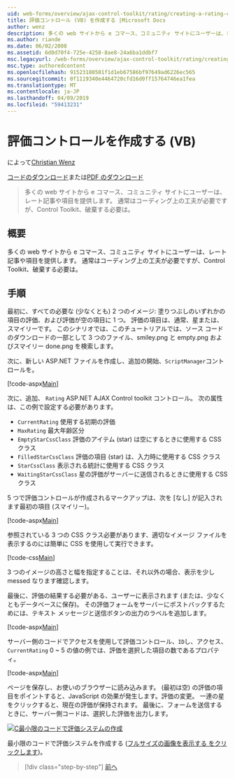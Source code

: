 ```yaml
---
uid: web-forms/overview/ajax-control-toolkit/rating/creating-a-rating-control-vb
title: 評価コントロール (VB) を作成する |Microsoft Docs
author: wenz
description: 多くの web サイトから e コマース、コミュニティ サイトにユーザーは、レート記事や項目を提供します。 これは、通常コーディング上の工夫が必要ですが、ので、.
ms.author: riande
ms.date: 06/02/2008
ms.assetid: 6d0d70f4-725e-4258-8ae8-24a6ba1ddbf7
msc.legacyurl: /web-forms/overview/ajax-control-toolkit/rating/creating-a-rating-control-vb
msc.type: authoredcontent
ms.openlocfilehash: 91523180501f1d1eb67586bf97649ad6226ec565
ms.sourcegitcommit: 0f1119340e4464720cfd16d0ff15764746ea1fea
ms.translationtype: MT
ms.contentlocale: ja-JP
ms.lasthandoff: 04/09/2019
ms.locfileid: "59413231"
---
```

# <a name="creating-a-rating-control-vb"></a>評価コントロールを作成する (VB)

によって[Christian Wenz](https://github.com/wenz)

[コードのダウンロード](http://download.microsoft.com/download/9/3/f/93f8daea-bebd-4821-833b-95205389c7d0/rating0.vb.zip)または[PDF のダウンロード](http://download.microsoft.com/download/2/d/c/2dc10e34-6983-41d4-9c08-f78f5387d32b/rating0VB.pdf)

> 多くの web サイトから e コマース、コミュニティ サイトにユーザーは、レート記事や項目を提供します。 通常はコーディング上の工夫が必要ですが、Control Toolkit、破棄する必要は。


## <a name="overview"></a>概要

多くの web サイトから e コマース、コミュニティ サイトにユーザーは、レート記事や項目を提供します。 通常はコーディング上の工夫が必要ですが、Control Toolkit、破棄する必要は。

## <a name="steps"></a>手順

最初に、すべての必要な (少なくとも) 2 つのイメージ: 塗りつぶしのいずれかの項目の評価、および評価が空の項目に 1 つ。 評価の項目は、通常、星または、スマイリーです。 このシナリオでは、このチュートリアルでは、ソース コードのダウンロードの一部として 3 つのファイル、smiley.png と empty.png およびスマイリー done.png を検索します。

次に、新しい ASP.NET ファイルを作成し、追加の開始、`ScriptManager`コントロールを。

[!code-aspx[Main](creating-a-rating-control-vb/samples/sample1.aspx)]

次に、追加、 `Rating` ASP.NET AJAX Control toolkit コントロール。 次の属性は、この例で設定する必要があります。

- `CurrentRating` 使用する初期の評価
- `MaxRating` 最大年齢区分
- `EmptyStarCssClass` 評価のアイテム (star) は空にするときに使用する CSS クラス
- `FilledStarCssClass` 評価の項目 (star) は、入力時に使用する CSS クラス
- `StarCssClass` 表示される統計に使用する CSS クラス
- `WaitingStarCssClass` 星の評価がサーバーに送信されるときに使用する CSS クラス

5 つで評価コントロールが作成されるマークアップは、次を [なし] が記入されます最初の項目 (スマイリー)。

[!code-aspx[Main](creating-a-rating-control-vb/samples/sample2.aspx)]

参照されている 3 つの CSS クラス必要があります、適切なイメージ ファイルを表示するのには簡単に CSS を使用して実行できます。

[!code-css[Main](creating-a-rating-control-vb/samples/sample3.css)]

3 つのイメージの高さと幅を指定することは、それ以外の場合、表示を少し messed なります確認します。

最後に、評価の結果する必要がある、ユーザーに表示されます (または、少なくともデータベースに保存)。 その評価フォームをサーバーにポストバックするためには、テキスト メッセージと送信ボタンの出力のラベルを追加します。

[!code-aspx[Main](creating-a-rating-control-vb/samples/sample4.aspx)]

サーバー側のコードでアクセスを使用して評価コントロール、`ID`し、アクセス、 `CurrentRating` 0 ~ 5 の値の例では、評価を選択した項目の数であるプロパティ。

[!code-aspx[Main](creating-a-rating-control-vb/samples/sample5.aspx)]

ページを保存し、お使いのブラウザーに読み込みます。 (最初は空) の評価の項目をポイントすると、JavaScript の効果が発生します。評価の変更。 一連の星をクリックすると、現在の評価が保持されます。 最後に、フォームを送信するときに、サーバー側コードは、選択した評価を出力します。


[![C最小限のコードで評価システムの作成](creating-a-rating-control-vb/_static/image2.png)](creating-a-rating-control-vb/_static/image1.png)

最小限のコードで評価システムを作成する ([フルサイズの画像を表示する をクリックします](creating-a-rating-control-vb/_static/image3.png))。

> [!div class="step-by-step"]
> [前へ](creating-a-rating-control-cs.md)

